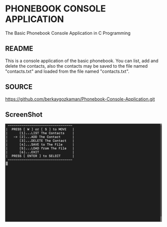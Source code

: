 # PHONEBOOK CONSOLE APPLICATION
The Basic Phonebook Console Application in C Programming

## README
This is a console application of the basic phonebook. You can list, add and delete the contacts, also the contacts may be saved to the file named "contacts.txt" and loaded from the file named "contacts.txt".

## SOURCE
https://github.com/berkaygozkaman/Phonebook-Console-Application.git

## ScreenShot
![screenshot](https://github.com/berkaygozkaman/Phonebook-Console-Application/raw/master/Screenshots/Screenshot_menu.png)
